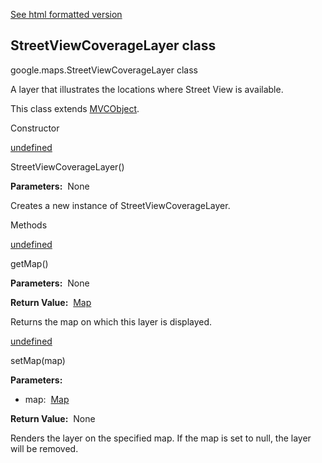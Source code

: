 [See html formatted version](https://huasofoundries.github.io/google-maps-documentation/StreetViewCoverageLayer.html)

StreetViewCoverageLayer class
-----------------------------

google.maps.StreetViewCoverageLayer class

A layer that illustrates the locations where Street View is available.

This class extends [MVCObject](/maps/documentation/javascript/reference/3.40/event#MVCObject).

Constructor

[undefined](#StreetViewCoverageLayer.constructor)

StreetViewCoverageLayer()

**Parameters:**  None

Creates a new instance of StreetViewCoverageLayer.

Methods

[undefined](#StreetViewCoverageLayer.getMap)

getMap()

**Parameters:**  None

**Return Value:**  [Map](/maps/documentation/javascript/reference/3.40/map#Map)

Returns the map on which this layer is displayed.

[undefined](#StreetViewCoverageLayer.setMap)

setMap(map)

**Parameters:** 

*   map:  [Map](/maps/documentation/javascript/reference/3.40/map#Map)

**Return Value:**  None

Renders the layer on the specified map. If the map is set to null, the layer will be removed.